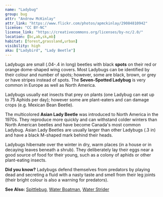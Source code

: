 ```yaml
---
name: "Ladybug"
group: bug
attr: "Andrew McKinlay"
attr_link: "https://www.flickr.com/photos/apmckinlay/29084810942"
license: "CC BY-NC"
license_link: "https://creativecommons.org/licenses/by-nc/2.0/"
location: [bc,ab,sk,mb]
habitat: [forest,grassland,urban]
visibility: high
aka: ["Ladybird", "Lady Beetle"]
---
```

Ladybugs are small (.04-.4 in long) beetles with black **spots** on their red or orange dome-shaped wing covers. Most Ladybugs can be identified by their colour and number of spots; however, some are black, brown, or grey or have stripes instead of spots. The **Seven-Spotted Ladybug** is very common in Europe as well as North America.

Ladybugs usually eat insects that prey on plants (one Ladybug can eat up to 75 Aphids per day); however some are plant-eaters and can damage crops (e.g. Mexican Bean Beetle).

The multicolored **Asian Lady Beetle** was introduced to North America in the 1970s. They reproduce more quickly and can withstand colder winters than North American beetles and have become Canada's most common Ladybug. Asian Lady Beetles are usually larger than other Ladybugs (.3 in) and have a black M-shaped mark behind their heads.

Ladybugs hibernate over the winter in dry, warm places (in a house or in decaying leaves beneath a shrub). They deliberately lay their eggs near a good source of food for their young, such as a colony of aphids or other plant-eating insects.

**Did you know?** Ladybugs defend themselves from predators by playing dead and secreting a fluid with a nasty taste and smell from their leg joints (their bright colour is also a warning for predators).

<!-- generated, do not edit -->
**See Also:**
[Spittlebug](/{{section}}/spitbug),
[Water Boatman](/{{section}}/watboat),
[Water Strider](/{{section}}/watstrid)
